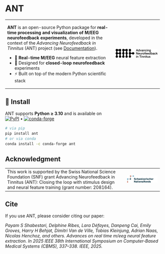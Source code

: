 <!-- Top section: Logo + Intro -->

  
# ANT  

<table style="border: none; border-collapse: collapse;">
<tr style="border: none;">
<td width="70%">

**ANT** is an open-source Python package for **real-time processing and visualization of M/EEG neurofeedback experiments**,  developed in the context of the *Advancing Neurofeedback in Tinnitus* (ANT) project (see [Documentation](https://payamsash.github.io/ANT/)). 

- 🧠 **Real-time M/EEG** neural feature extraction  
- 🎯 Designed for **closed-loop neurofeedback** experiments  
- ⚡ Built on top of the modern Python scientific stack  

</td>
<td align="right">
  <img src="docs/source/_static/ANT_Logo_Horizontal.svg" alt="ANT logo" width="250">
</td>
</tr style="border: none;">
</table>

## 🚀 Install

ANT supports **Python ≥ 3.10** and is available on  
[![PyPI](https://img.shields.io/pypi/v/ANT.svg)](https://pypi.org/project/ANT/) • 
[![conda-forge](https://img.shields.io/conda/vn/conda-forge/ANT.svg)](https://anaconda.org/conda-forge/ANT)

```bash
# via pip
pip install ant
# or via conda
conda install -c conda-forge ant
```

## Acknowledgment
<table> <tr> <td>
    This work is supported by the Swiss National Science Foundation (SNF)
    grant Advancing Neurofeedback in Tinnitus (ANT): Closing the loop with stimulus design and neural feature training
    (grant number: 208164).
</td> <td align="right"> <img src="docs/source/_static/SNF.png" alt="SNF logo" width="480"> </td> </tr> </table>

## Cite
If you use ANT, please consider citing our paper:

*Payam S Shabestari, Delphine Ribes, Lara Défayes, Danpeng Cai, Emily Groves, Harry H Behjat, Dimitri Van de Ville, Tobias Kleinjung, Adrian Naas, Nicolas Henchoz, and others. Advances on real time m/eeg neural feature extraction. In 2025 IEEE 38th International Symposium on Computer-Based Medical Systems (CBMS), 337–338. IEEE, 2025.*